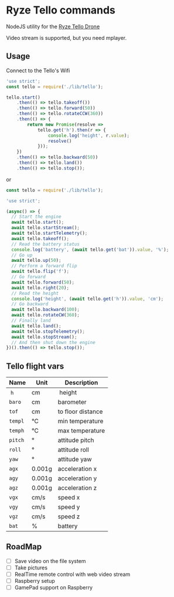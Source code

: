 # Ryze Tello commands

NodeJS utility for the [Ryze Tello Drone](https://www.ryzerobotics.com/tello)

Video stream is supported, but you need mplayer.

## Usage

Connect to the Tello's Wifi

```javascript
'use strict';
const tello = require('./lib/tello');

tello.start()
    .then(() => tello.takeoff())
    .then(() => tello.forward(50))
    .then(() => tello.rotateCCW(360))
    .then(() => {
        return new Promise(resolve =>
            tello.get('h').then(r => {
                console.log('height', r.value);
                resolve()
            }));
    })
    .then(() => tello.backward(50))
    .then(() => tello.land())
    .then(() => tello.stop());
```    

or 

```javascript
const tello = require('./lib/tello');

'use strict';

(async() => {
  // Start the engine
  await tello.start();
  await tello.startStream();
  await tello.startTelemetry();
  await tello.takeoff();
  // Read the battery status
  console.log('battery', (await tello.get('bat')).value, '%');
  // Go up
  await tello.up(50);
  // Perform a forward flip
  await tello.flip('f');
  // Go forward
  await tello.forward(50);
  await tello.right(20);
  // Read the height
  console.log('height', (await tello.get('h')).value, 'cm');
  // Go backward
  await tello.backward(100);
  await tello.rotateCW(360);
  // Finally land
  await tello.land();
  await tello.stopTelemetry();
  await tello.stopStream();
  // And then shut down the engine
})().then(() => tello.stop());
```

## Tello flight vars

| Name | Unit | Description |
| --- | --- | --- |
| `h` | cm | height |
| `baro` | cm | barometer |
| `tof` | cm | to floor distance |
| `templ` | °C | min temperature |
| `temph` | °C | max temperature |
| `pitch` | ° | attitude pitch |
| `roll` | ° | attitude roll |
| `yaw` | ° | attitude yaw |
| `agx` | 0.001g | acceleration x |
| `agy` | 0.001g | acceleration y |
| `agz` | 0.001g | acceleration z |
| `vgx` | cm/s | speed x |
| `vgy` | cm/s | speed y |
| `vgz` | cm/s | speed z | 
| `bat` | % | battery |

## RoadMap

- [ ] Save video on the file system
- [ ] Take pictures
- [ ] RealTime remote control with web video stream
- [ ] Raspberry setup
- [ ] GamePad support on Raspberry
